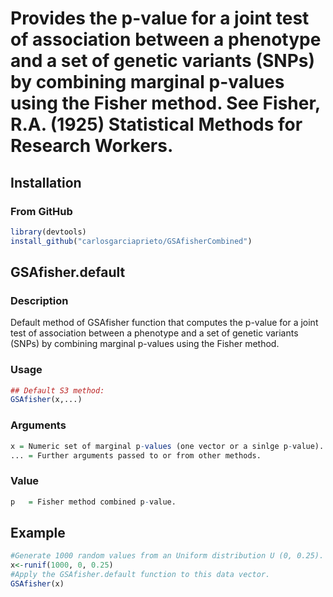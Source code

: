 # Provides the p-value for a joint test of association between a phenotype and a set of genetic variants (SNPs) by combining marginal p-values using the Fisher method. See Fisher, R.A. (1925) Statistical Methods for Research Workers.
## Installation
### From GitHub
```r
library(devtools)
install_github("carlosgarciaprieto/GSAfisherCombined")
```
## GSAfisher.default
### Description
Default method of GSAfisher function that computes the p-value for a joint test of association between a phenotype and a set of genetic variants (SNPs) by combining marginal p-values using the Fisher method.
### Usage
```r
## Default S3 method:
GSAfisher(x,...)
```
### Arguments
```r
x = Numeric set of marginal p-values (one vector or a sinlge p-value).
... = Further arguments passed to or from other methods.
```
### Value
```r
p	= Fisher method combined p-value.
```
## Example
```r
#Generate 1000 random values from an Uniform distribution U (0, 0.25). 
x<-runif(1000, 0, 0.25)
#Apply the GSAfisher.default function to this data vector.
GSAfisher(x)
```
